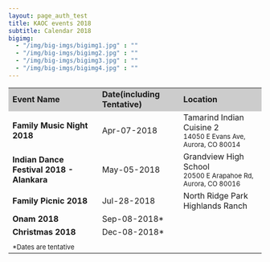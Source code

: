 ```yaml
---
layout: page_auth_test
title: KAOC events 2018
subtitle: Calendar 2018
bigimg:
  - "/img/big-imgs/bigimg1.jpg" : ""
  - "/img/big-imgs/bigimg2.jpg" : ""
  - "/img/big-imgs/bigimg3.jpg" : ""
  - "/img/big-imgs/bigimg4.jpg" : ""
---
```

<table align="center" style="border:0">
  <tr style="border:4;background:#cccccc"><td><strong>Event Name</strong></td><td><strong>Date(including Tentative)</strong></td><td><strong>Location</strong></td></tr>
<tr style="border:0;background:transparent"><td style="border:0"><strong>Family Music Night 2018</strong></td><td style="border:0">Apr-07-2018</td><td style="border:0">Tamarind Indian Cuisine 2 <br/> <font size="2">14050 E Evans Ave, Aurora, CO 80014</font></td></tr>
<tr style="background:transparent"><td style="border:0"><strong>Indian Dance Festival 2018 - Alankara</strong></td><td style="border:0">May-05-2018</td><td style="border:0"> Grandview High School <br/> <font size="2">20500 E Arapahoe Rd, Aurora, CO 80016</font> </td></tr>
<tr style="background:transparent"><td style="border:0"><strong>Family Picnic 2018</strong></td><td style="border:0">Jul-28-2018</td><td style="border:0">North Ridge Park Highlands Ranch</td></tr>
<tr style="background:transparent"><td style="border:0"><strong>Onam 2018</strong></td><td style="border:0">Sep-08-2018*</td><td style="border:0"></td></tr>
<tr style="background:transparent"><td style="border:0"><strong>Christmas 2018</strong></td><td style="border:0">Dec-08-2018*</td><td style="border:0"></td></tr>
  <tr style="background:transparent"><td style="border:0"></td><td style="border:0"></td><td style="border:0"></td></tr>  
<tr style="border:0;background:transparent"><td style="border:0">
  <font size="2">*Dates are tentative</font>
  </td></tr></table>
